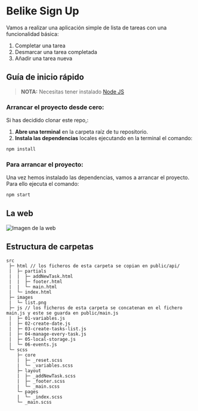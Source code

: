 # Belike Sign Up

Vamos a realizar una aplicación simple de lista de tareas con una funcionalidad básica:

1. Completar una tarea 
1. Desmarcar una tarea completada 
1. Añadir una tarea nueva

## Guía de inicio rápido

> **NOTA:** Necesitas tener instalado [Node JS](https://nodejs.org/)

### Arrancar el proyecto desde cero:

Si has decidido clonar este repo,:
1. **Abre una terminal** en la carpeta raíz de tu repositorio.
1. **Instala las dependencias** locales ejecutando en la terminal el comando:

```bash
npm install
```

### Para arrancar el proyecto:

Una vez hemos instalado las dependencias, vamos a arrancar el proyecto. Para ello ejecuta el comando:

```bash
npm start
```

## La web

![Imagen de la web](https://i.ibb.co/QMDzd8C/Captura-de-pantalla-2021-02-08-a-las-19-45-05.png")

## Estructura de carpetas

```
src
 ├─ html // los ficheros de esta carpeta se copian en public/api/
 |  ├─ partials
 |  |  ├─ addNewTask.html
 |  |  ├─ footer.html
 |  |  └─ main.html
 |  └─ index.html
 ├─ images
 |  └─ list.png
 ├─ js // los ficheros de esta carpeta se concatenan en el fichero main.js y este se guarda en public/main.js
 |  ├─ 01-variables.js
 |  ├─ 02-create-date.js
 |  ├─ 03-create-tasks-list.js
 |  ├─ 04-manage-every-task.js
 |  ├─ 05-local-storage.js
 |  └─ 06-events.js
 └─ scss
    ├─ core
    |  ├─ _reset.scss
    |  └─ _variables.scss
    ├─ layout
    |  ├─ _addNewTask.scss
    |  ├─ _footer.scss
    |  └─ _main.scss
    └─ pages
    |  └─ _index.scss
    └─ _main.scss
 
```



